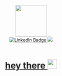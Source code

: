 <div id="header" align="center">
  <img src="https://media.giphy.com/media/M9gbBd9nbDrOTu1Mqx/giphy.gif" width="100"/>
</div>
<div id="badges" align="center" >
  <a href="https://www.linkedin.com/in/kirill-ignatev-00b6a3245/">
    <img src="https://img.shields.io/badge/LinkedIn-blue?style=for-the-badge&logo=linkedin&logoColor=white" alt="LinkedIn Badge"/>
  </a>
  <a href="https://t.me/kaptain_03">
    <img src="https://img.shields.io/badge/Telegram-red?style=for-the-badge&logo=telegram&logoColor=white"/>
</div>
  
<p align="center"><img src="https://komarev.com/ghpvc/?username=goldenchest19&style=flat-square&color=blue" alt=""/>
<h1><p align="center">
  hey there
  <img src="https://media.giphy.com/media/hvRJCLFzcasrR4ia7z/giphy.gif" width="30px"/>
</h1>
